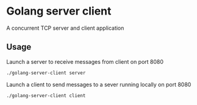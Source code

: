 # Golang server client
A concurrent TCP server and client application

## Usage
Launch a server to receive messages from client on port 8080
```sh
./golang-server-client server
```

Launch a client to send messages to a sever running locally on port 8080
```sh
./golang-server-client client
```